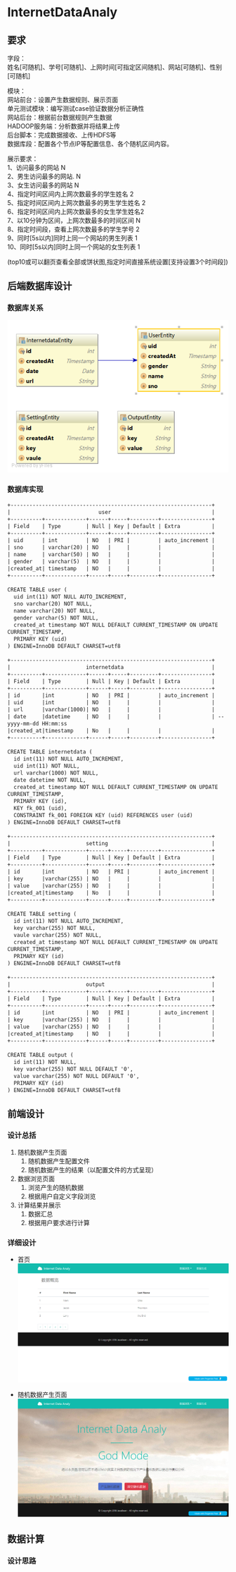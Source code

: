 # InternetDataAnaly

## 要求

字段：<br>
姓名[可随机]、学号[可随机]、上网时间[可指定区间随机]、网站[可随机]、性别[可随机]

模块：<br>
网站前台：设置产生数据规则、展示页面<br>
单元测试模块：编写测试case验证数据分析正确性<br>
网站后台：根据前台数据规则产生数据<br>
HADOOP服务端：分析数据并将结果上传<br>
后台脚本：完成数据接收、上传HDFS等<br>
数据库段：配置各个节点IP等配置信息、各个随机区间内容。

展示要求：<br>
1、访问最多的网站     N<br>
2、男生访问最多的网站. N<br>
3、女生访问最多的网站 N<br>
4、指定时间区间内上网次数最多的学生姓名 2 <br>
5、指定时间区间内上网次数最多的男生学生姓名 2<br>
6、指定时间区间内上网次数最多的女生学生姓名2<br>
7、以10分钟为区间，上网次数最多的时间区间 N<br>
8、指定时间段，查看上网次数最多的学生学号 2<br>
9、同时[5s以内]同时上同一个网站的男生列表 1<br>
10、同时[5s以内]同时上同一个网站的女生列表 1

(top10或可以翻页查看全部或饼状图,指定时间直接系统设置[支持设置3个时间段])

## 后端数据库设计
### 数据库关系
![数据库关系](DesignDocument/DatabaseDesign.png)
### 数据库实现
    +----------------------------------------------------------------+
    |                            user                                |
    +----------+-------------+------+-----+---------+----------------+
    | Field    | Type        | Null | Key | Default | Extra          |
    +----------+-------------+------+-----+---------+----------------+
    | uid      | int         | NO   | PRI |         | auto_increment |
    | sno      | varchar(20) | NO   |     |         |                |    
    | name     | varchar(50) | NO   |     |         |                |
    | gender   | varchar(5)  | NO   |     |         |                |
    |created_at| timestamp   | NO   |     |         |                |
    +----------+-------------+------+-----+---------+----------------+
    
    CREATE TABLE user (
      uid int(11) NOT NULL AUTO_INCREMENT,
      sno varchar(20) NOT NULL,
      name varchar(20) NOT NULL,
      gender varchar(5) NOT NULL,
      created_at timestamp NOT NULL DEFAULT CURRENT_TIMESTAMP ON UPDATE CURRENT_TIMESTAMP,
      PRIMARY KEY (uid)
    ) ENGINE=InnoDB DEFAULT CHARSET=utf8
    
    +----------------------------------------------------------------+
    |                        internetdata                            |
    +----------+-------------+------+-----+---------+----------------+
    | Field    | Type        | Null | Key | Default | Extra          |
    +----------+-------------+------+-----+---------+----------------+
    | id       |int          | NO   | PRI |         | auto_increment |
    | uid      |int          | NO   |     |         |                |
    | url      |varchar(1000)| NO   |     |         |                |    
    | date     |datetime     | NO   |     |         |                | -- yyyy-mm-dd HH:mm:ss
    |created_at|timestamp    | No   |     |         |                |
    +----------+-------------+------+-----+---------+----------------+
    
    CREATE TABLE internetdata (
      id int(11) NOT NULL AUTO_INCREMENT,
      uid int(11) NOT NULL,
      url varchar(1000) NOT NULL,
      date datetime NOT NULL,
      created_at timestamp NOT NULL DEFAULT CURRENT_TIMESTAMP ON UPDATE CURRENT_TIMESTAMP,
      PRIMARY KEY (id),
      KEY fk_001 (uid),
      CONSTRAINT fk_001 FOREIGN KEY (uid) REFERENCES user (uid)
    ) ENGINE=InnoDB DEFAULT CHARSET=utf8
    
    +----------------------------------------------------------------+
    |                        setting                                 |
    +----------+-------------+------+-----+---------+----------------+
    | Field    | Type        | Null | Key | Default | Extra          |
    +----------+-------------+------+-----+---------+----------------+
    | id       |int          | NO   | PRI |         | auto_increment |
    | key      |varchar(255) | NO   |     |         |                |
    | value    |varchar(255) | NO   |     |         |                |
    |created_at|timestamp    | No   |     |         |                |
    +----------+-------------+------+-----+---------+----------------+
    
    CREATE TABLE setting (
      id int(11) NOT NULL AUTO_INCREMENT,
      key varchar(255) NOT NULL,
      vaule varchar(255) NOT NULL,
      created_at timestamp NOT NULL DEFAULT CURRENT_TIMESTAMP ON UPDATE CURRENT_TIMESTAMP,
      PRIMARY KEY (id)
    ) ENGINE=InnoDB DEFAULT CHARSET=utf8
    
    +----------------------------------------------------------------+
    |                        output                                  |
    +----------+-------------+------+-----+---------+----------------+
    | Field    | Type        | Null | Key | Default | Extra          |
    +----------+-------------+------+-----+---------+----------------+
    | id       |int          | NO   | PRI |         | auto_increment |
    | key      |varchar(255) | NO   |     |         |                |
    | value    |varchar(255) | NO   |     |         |                |
    |created_at|timestamp    | NO   |     |         |                |
    +----------+-------------+------+-----+---------+----------------+
    
    CREATE TABLE output (
      id int(11) NOT NULL,
      key varchar(255) NOT NULL DEFAULT '0',
      value varchar(255) NOT NULL DEFAULT '0',
      PRIMARY KEY (id)
    ) ENGINE=InnoDB DEFAULT CHARSET=utf8
    
    

## 前端设计
### 设计总括
1. 随机数据产生页面
    1. 随机数据产生配置文件
    2. 随机数据产生的结果（以配置文件的方式呈现）
2. 数据浏览页面
    1. 浏览产生的随机数据
    2. 根据用户自定义字段浏览
3. 计算结果并展示
    1. 数据汇总
    2. 根据用户要求进行计算
### 详细设计
+ 首页
    ![首页](DesignDocument/index.png)
    
+ 随机数据产生页面
    ![随机数据产生页面](DesignDocument/creator.png)

## 数据计算
### 设计思路
